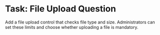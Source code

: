 # Task: File Upload Question

Add a file upload control that checks file type and size. Administrators can set these limits and choose whether uploading a file is mandatory.

